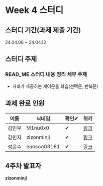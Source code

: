 # Week 4 스터디
## 스터디 기간(과제 제출 기간)
24.04.06 ~  24.04.12

## 스터디 주제
### READ_ME 스터디 내용 정리 세부 주제
- 자바가 제공하는 제어문을 학습(선택문, 반복문)

## 과제 완료 인원
|이름|닉네임|확인✔|위키|
|---|------|----|---|
|김민우|M1nu0x0|✔|[링크](/java/1st-study/assignment-4/M1nu0x0)|
|김민지|zizonminji|✔|[링크](/java/1st-study/assignment-4/zizonminji)|
|정은수|eunsoo03181|✔|[링크](/java/1st-study/assignment-4/eunsoo03181)|

## 4주차 발표자
**zizonminji**
